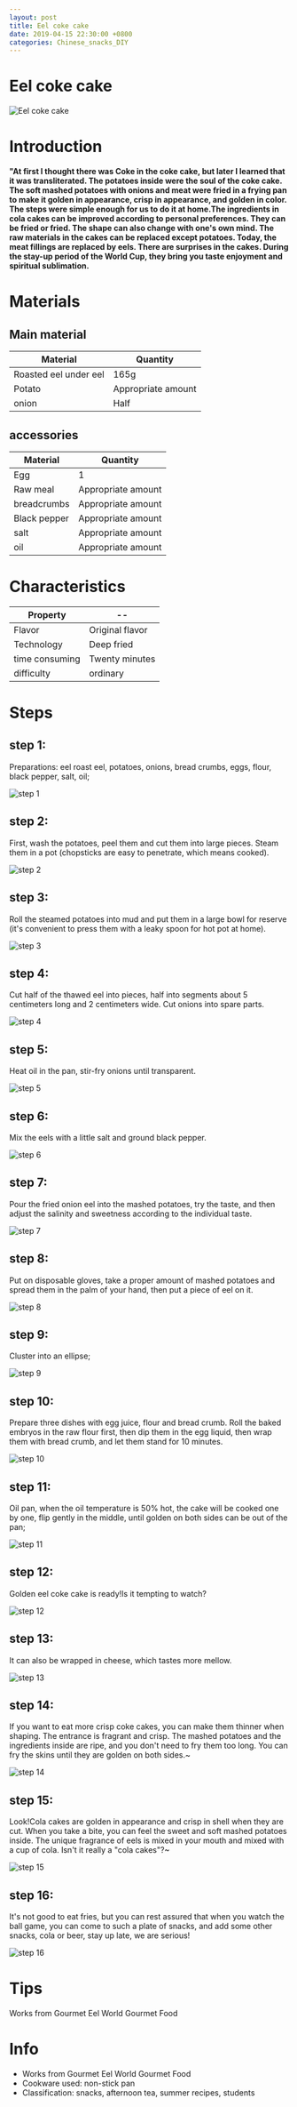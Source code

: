```yaml
---
layout: post
title: Eel coke cake
date: 2019-04-15 22:30:00 +0800
categories: Chinese_snacks_DIY
---
```


# Eel coke cake

![Eel coke cake]({{site.baseurl}}/img/405791/405791.jpg)

# Introduction

**"At first I thought there was Coke in the coke cake, but later I learned that it was transliterated. The potatoes inside were the soul of the coke cake. The soft mashed potatoes with onions and meat were fried in a frying pan to make it golden in appearance, crisp in appearance, and golden in color. The steps were simple enough for us to do it at home.The ingredients in cola cakes can be improved according to personal preferences. They can be fried or fried. The shape can also change with one's own mind. The raw materials in the cakes can be replaced except potatoes. Today, the meat fillings are replaced by eels. There are surprises in the cakes. During the stay-up period of the World Cup, they bring you taste enjoyment and spiritual sublimation.**

# Materials


## Main material

Material|Quantity
--|--
Roasted eel under eel|165g
Potato|Appropriate amount
onion|Half

## accessories

Material|Quantity
--|--
Egg|1
Raw meal|Appropriate amount
breadcrumbs|Appropriate amount
Black pepper|Appropriate amount
salt|Appropriate amount
oil|Appropriate amount

# Characteristics

Property|--
--|--
Flavor|Original flavor
Technology|Deep fried
time consuming|Twenty minutes
difficulty|ordinary

# Steps

## step 1:

Preparations: eel roast eel, potatoes, onions, bread crumbs, eggs, flour, black pepper, salt, oil;

![step 1]({{site.baseurl}}/img/405791/1.jpg)

## step 2:

First, wash the potatoes, peel them and cut them into large pieces. Steam them in a pot (chopsticks are easy to penetrate, which means cooked).

![step 2]({{site.baseurl}}/img/405791/2.jpg)

## step 3:

Roll the steamed potatoes into mud and put them in a large bowl for reserve (it's convenient to press them with a leaky spoon for hot pot at home).

![step 3]({{site.baseurl}}/img/405791/3.jpg)

## step 4:

Cut half of the thawed eel into pieces, half into segments about 5 centimeters long and 2 centimeters wide. Cut onions into spare parts.

![step 4]({{site.baseurl}}/img/405791/4.jpg)

## step 5:

Heat oil in the pan, stir-fry onions until transparent.

![step 5]({{site.baseurl}}/img/405791/5.jpg)

## step 6:

Mix the eels with a little salt and ground black pepper.

![step 6]({{site.baseurl}}/img/405791/6.jpg)

## step 7:

Pour the fried onion eel into the mashed potatoes, try the taste, and then adjust the salinity and sweetness according to the individual taste.

![step 7]({{site.baseurl}}/img/405791/7.jpg)

## step 8:

Put on disposable gloves, take a proper amount of mashed potatoes and spread them in the palm of your hand, then put a piece of eel on it.

![step 8]({{site.baseurl}}/img/405791/8.jpg)

## step 9:

Cluster into an ellipse;

![step 9]({{site.baseurl}}/img/405791/9.jpg)

## step 10:

Prepare three dishes with egg juice, flour and bread crumb. Roll the baked embryos in the raw flour first, then dip them in the egg liquid, then wrap them with bread crumb, and let them stand for 10 minutes.

![step 10]({{site.baseurl}}/img/405791/10.jpg)

## step 11:

Oil pan, when the oil temperature is 50% hot, the cake will be cooked one by one, flip gently in the middle, until golden on both sides can be out of the pan;

![step 11]({{site.baseurl}}/img/405791/11.jpg)

## step 12:

Golden eel coke cake is ready!Is it tempting to watch?

![step 12]({{site.baseurl}}/img/405791/12.jpg)

## step 13:

It can also be wrapped in cheese, which tastes more mellow.

![step 13]({{site.baseurl}}/img/405791/13.jpg)

## step 14:

If you want to eat more crisp coke cakes, you can make them thinner when shaping. The entrance is fragrant and crisp. The mashed potatoes and the ingredients inside are ripe, and you don't need to fry them too long. You can fry the skins until they are golden on both sides.~

![step 14]({{site.baseurl}}/img/405791/14.jpg)

## step 15:

Look!Cola cakes are golden in appearance and crisp in shell when they are cut. When you take a bite, you can feel the sweet and soft mashed potatoes inside. The unique fragrance of eels is mixed in your mouth and mixed with a cup of cola. Isn't it really a "cola cakes"?~

![step 15]({{site.baseurl}}/img/405791/15.jpg)

## step 16:

It's not good to eat fries, but you can rest assured that when you watch the ball game, you can come to such a plate of snacks, and add some other snacks, cola or beer, stay up late, we are serious!

![step 16]({{site.baseurl}}/img/405791/16.jpg)

# Tips

Works from Gourmet Eel World Gourmet Food

# Info

- Works from Gourmet Eel World Gourmet Food
- Cookware used: non-stick pan
- Classification: snacks, afternoon tea, summer recipes, students